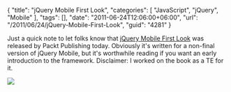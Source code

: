 {
	"title": "jQuery Mobile First Look",
	"categories": [
		"JavaScript",
		"jQuery",
		"Mobile"
	],
	"tags": [],
	"date": "2011-06-24T12:06:00+06:00",
	"url": "/2011/06/24/jQuery-Mobile-First-Look",
	"guid": "4281"
}

Just a quick note to let folks know that <a href="http://www.packtpub.com/jquery-mobile-first-look/book">jQuery Mobile First Look</a> was released by Packt Publishing today. Obviously it's written for a non-final version of jQuery Mobile, but it's worthwhile reading if you want an early introduction to the framework. Disclaimer: I worked on the book as a TE for it.

<a href="http://www.packtpub.com/jquery-mobile-first-look/book"><img src="https://static.raymondcamden.com/images/5900_jQuery mobile.jpg" border="0" /></a>